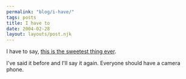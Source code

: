 ```yaml
---
permalink: "blog/i-have/"
tags: posts
title: I have to
date: 2004-02-28
layout: layouts/post.njk
---
```


I have to say, [this is the sweetest thing ever][1]. 

I've said it before and I'll say it again. Everyone should have a camera phone.

 [1]: http://wasson.textamerica.com/
